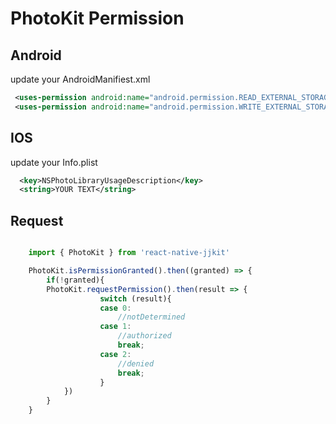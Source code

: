 # PhotoKit Permission

## Android

update your AndroidManifiest.xml
```xml
 <uses-permission android:name="android.permission.READ_EXTERNAL_STORAGE" />
 <uses-permission android:name="android.permission.WRITE_EXTERNAL_STORAGE" />
```

## IOS
update your Info.plist

```xml
  <key>NSPhotoLibraryUsageDescription</key>
  <string>YOUR TEXT</string>
```


## Request 
```javascript

    import { PhotoKit } from 'react-native-jjkit'

    PhotoKit.isPermissionGranted().then((granted) => {
        if(!granted){
        PhotoKit.requestPermission().then(result => {
                    switch (result){
                    case 0:
                        //notDetermined
                    case 1:
                        //authorized
                        break;
                    case 2:
                        //denied
                        break;
                    }
            })
        }
    }
```